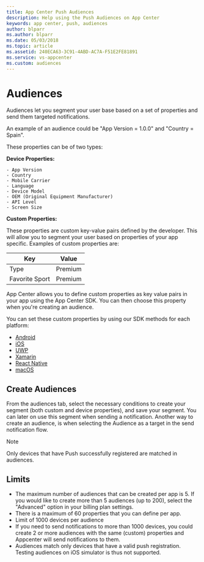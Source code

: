 ```yaml
---
title: App Center Push Audiences
description: Help using the Push Audiences on App Center
keywords: app center, push, audiences
author: blparr
ms.author: blparr
ms.date: 05/03/2018
ms.topic: article
ms.assetid: 240ECA63-3C91-4ABD-AC7A-F51E2FE81891
ms.service: vs-appcenter
ms.custom: audiences
---
```



# Audiences

Audiences let you segment your user base based on a set of properties and send them targeted notifications.

An example of an audience could be "App Version = 1.0.0" and "Country = Spain".

These properties can be of two types:

**Device Properties:**

    - App Version
    - Country
    - Mobile Carrier
    - Language
    - Device Model
    - OEM (Original Equipment Manufacturer)
    - API Level
    - Screen Size

**Custom Properties:**

These properties are custom key-value pairs defined by the developer. This will allow you to segment your user based on properties of your app specific.
Examples of custom properties are:

| Key            | Value   |
| -------------- | ------- |
| Type           | Premium |
| Favorite Sport | Premium |


App Center allows you to define custom properties as key value pairs in your app using the App Center SDK. You can then choose this property when you're creating an audience.

You can set these custom properties by using our SDK methods for each platform:

   - [Android](~/sdk/other-apis/android.md#use-custom-properties) 
   - [iOS](~/sdk/other-apis/ios.md#use-custom-properties)
   - [UWP](~/sdk/other-apis/uwp.md#use-custom-properties)
   - [Xamarin](~/sdk/other-apis/xamarin.md#use-custom-properties)
   - [React Native](~/sdk/other-apis/react-native.md#use-custom-properties)
   - [macOS](~/sdk/other-apis/macos.md#use-custom-properties)

## Create Audiences

From the audiences tab, select the necessary conditions to create your segment (both custom and device properties), and save your segment. You can later on use this segment when sending a notification.
Another way to create an audience, is when selecting the Audience as a target in the send notification flow.

> [!NOTE]
> Only devices that have Push successfully registered are matched in audiences.


## Limits

- The maximum number of audiences that can be created per app is 5. If you would like to create more than 5 audiences (up to 200), select the "Advanced" option in your billing plan settings.
- There is a maximum of 60 properties that you can define per app.
- Limit of 1000 devices per audience
- If you need to send notifications to more than 1000 devices, you could create 2 or more audiences with the same (custom) properties and Appcenter will send notifications to them.
- Audiences match only devices that have a valid push registration. Testing audiences on iOS simulator is thus not supported.
